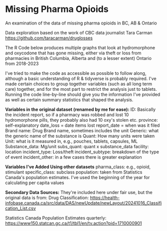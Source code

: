 # Missing Pharma Opioids
An examination of the data of missing pharma opioids in BC, AB &amp; Ontario

Data exploration based on the work of CBC data journalist Tara Carman https://github.com/taracarman/druglosses

The R Code below produces multiple graphs that look at hydromorphone and oxycodone that has gone missing, either via theft or loss from pharmacies in British Columbia, Alberta and (to a lesser extent) Ontario from 2018-2023

I've tried to make the code as accessible as possible to follow along, although a basic understanding of R & tidyverse is probably required. I've made certain choices to group together variables (such as all long term care) together, and for the most part to restrict the analysis just to tablets. Running the code line-by-line should give you the information I've provided as well as certain summary statistics that shaped the analysis.

**Variables in the original dataset (renamed by me for ease):**
ID: Basically the incident report, so if a pharmacy was robbed and lost 10 hydromorphone pills, they probably also had 10 oxy's stolen etc.
province: self-explanatory
date_loss = date items lost
report_date = when was it filed
Brand name: Drug Brand name, sometimes includes the unit
Generic: what the generic name of the substance is
Quant: How many units were taken
Unit: what is it measured in, e.g., pouches, tablets, capsules, ML
Substance_data: Mg/unit
subs_quant: quant x substance_data
facility: location
incident_type: Loss/theft
incident_subtype: breakdown of the type of event
incident_other: in a few cases there is greater explanation

**Variables I've Added Using other datasets**
pharma_class: e.g., opioid, stimulant
specific_class: subclass
population: taken from Statistics Canada's population estimates. I've used the beginning of the year for calculating per capita values

**Secondary Data Sources:**
They're included here under fair use, but the original data is from:
Drug Classification: https://health-infobase.canada.ca/src/data/DAS/newUpdate/newLayout/20241016_Classification_List.csv

Statistics Canada Population Estimates quarterly: https://www150.statcan.gc.ca/t1/tbl1/en/tv.action?pid=1710000901
